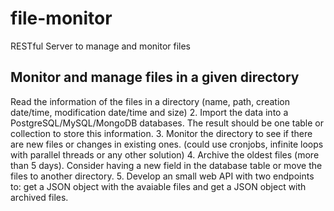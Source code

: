 # file-monitor
RESTful Server to manage and monitor files

## Monitor and manage files in a given directory
Read the information of the files in a directory (name, path, creation date/time, modification
date/time and size)
2. Import the data into a PostgreSQL/MySQL/MongoDB databases. The result should be one
table or collection to store this information.
3. Monitor the directory to see if there are new files or changes in existing ones. (could use
cronjobs, infinite loops with parallel threads or any other solution)
4. Archive the oldest files (more than 5 days). Consider having a new field in the
database table or move the files to another directory.
5. Develop an small web API with two endpoints to: get a JSON object with the avaiable files
and get a JSON object with archived files.
